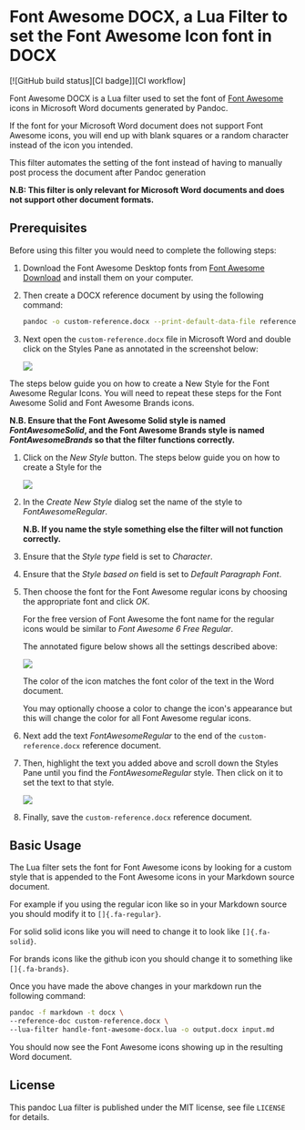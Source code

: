 Font Awesome DOCX, a Lua Filter to set the Font Awesome Icon font in DOCX
=========================================================================

[![GitHub build status][CI badge]][CI workflow]

Font Awesome DOCX is a Lua filter used to set the font of [Font Awesome](https://fontawesome.com/) icons in Microsoft Word documents generated by Pandoc.

If the font for your Microsoft Word document does not support Font Awesome icons, you will end up with blank squares or a random character instead of the icon you intended.

This filter automates the setting of the font instead of having to manually post process the document after Pandoc generation

**N.B: This filter is only relevant for Microsoft Word documents and does not support other document formats.**

Prerequisites
-------------

Before using this filter you would need to complete the following steps:

1. Download the Font Awesome Desktop fonts from [Font Awesome Download](https://fontawesome.com/download) and install them on your computer.

1. Then create a DOCX reference document by using the following command:

    ```bash
    pandoc -o custom-reference.docx --print-default-data-file reference.docx
    ```

1. Next open the `custom-reference.docx` file in Microsoft Word and double click on the Styles Pane as annotated in the screenshot below:

    ![](../images/styles-pane.png)

The steps below guide you on how to create a New Style for the Font Awesome Regular Icons. You will need to repeat these steps for the Font Awesome Solid and Font Awesome Brands icons.

**N.B. Ensure that the Font Awesome Solid style is named _FontAwesomeSolid_, and the Font Awesome Brands style is named _FontAwesomeBrands_ so that the filter functions correctly.**

1. Click on the _New Style_ button. The steps below guide you on how to create a Style for the

    ![](../images/new-style.png)

1. In the _Create New Style_ dialog set the name of the style to _FontAwesomeRegular_.

    **N.B. If you name the style something else the filter will not function correctly.**

1. Ensure that the _Style type_ field is set to _Character_.

1. Ensure that the _Style based on_ field is set to _Default Paragraph Font_.

1. Then choose the font for the Font Awesome regular icons by choosing the appropriate font and click _OK_.

    For the free version of Font Awesome the font name for the regular icons would be similar to _Font Awesome 6 Free Regular_.

    The annotated figure below shows all the settings described above:

    ![](../images/new-style-formatting-dialog.png)

    The color of the icon matches the font color of the text in the Word document.

    You may optionally choose a color to change the icon's appearance but this will change the color for all Font Awesome regular icons.

1. Next add the text _FontAwesomeRegular_ to the end of the `custom-reference.docx` reference document.

1. Then, highlight the text you added above and scroll down the Styles Pane until you find the _FontAwesomeRegular_ style. Then click on it to set the text to that style.

    ![](../images/font-awesome-regular-style.png)

1. Finally, save the `custom-reference.docx` reference document.

Basic Usage
-----------

The Lua filter sets the font for Font Awesome icons by looking for a custom style that is appended to the Font Awesome icons in your Markdown source document.

For example if you using the regular icon like so <i class="fa-regular fa-envelope"></i> in your Markdown source you should modify it to `[`<i class="fa-regular fa-envelope" style="vertical-align: bottom;"></i>`]{.fa-regular}`.

For solid solid icons like <i class="fa-solid fa-mobile-screen-button"></i> you will need to change it to look like `[`<i class="fa-solid fa-mobile-screen-button" style="vertical-align: bottom;"></i>`]{.fa-solid}`.

For brands icons like the github icon <i class="fa-brands fa-github"></i> you should change it to something like `[`<i class="fa-brands fa-github" style="vertical-align: bottom;"></i>`]{.fa-brands}`.

Once you have made the above changes in your markdown run the following command:

```bash
pandoc -f markdown -t docx \
--reference-doc custom-reference.docx \
--lua-filter handle-font-awesome-docx.lua -o output.docx input.md
```

You should now see the Font Awesome icons showing up in the resulting Word document.

License
------------------------------------------------------------------

This pandoc Lua filter is published under the MIT license, see
file `LICENSE` for details.
